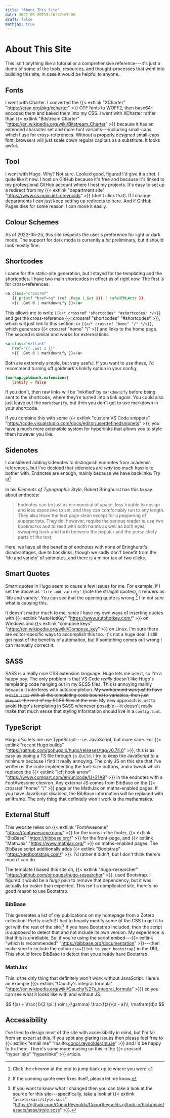 ```yaml
---
title: "About This Site"
date: 2022-05-20T15:16:57+01:00
draft: false
mathjax: true
---
```


# About This Site

This isn't anything like a tutorial or a comprehensive reference---it's just a dump of some of the tools, resources, and thought-processes that went into building this site, in case it would be helpful to anyone.

## Fonts

I went with Charter. I converted the {{< extlink "XCharter" "https://ctan.org/pkg/xcharter" >}} OTF fonts to WOFF2, then base64-encoded them and baked them into my CSS. I went with XCharter rather than {{< extlink "Bitstream Charter" "https://en.wikipedia.org/wiki/Bitstream_Charter" >}} because it has an extended character set and more font variants---including small-caps, which I use for cross-references. Without a properly designed small-caps font, browsers will just scale down regular capitals as a substitute. It looks awful.

## Tool

I went with Hugo. Why? Not sure. Looked good, figured I'd give it a shot. I quite like it now. I host on GitHub because it's free and because it's linked to my professional GitHub account where I host my projects. It's easy to set up a redirect from my {{< extlink "department site" "https://www.cs.nuim.ie/~creynolds" >}} (don't click that). If I change departments I can just keep setting up redirects to here. And if GitHub Pages dies for some reason, I can move it easily.

## Colour Schemes

As of 2022-05-25, this site respects the user's preference for light or dark mode. The support for dark mode is currently a *bit* preliminary, but it should look mostly fine.

## Shortcodes

I came for the static-site generation, but I stayed for the templating and the shortcodes. I have two main shortcodes in effect as of right now. The first is for cross-references:

```html
<a class="crossref"
   {{ printf "href=%q" (ref .Page (.Get 1)) | safeHTMLAttr }}
   >{{ .Get 0 | markdownify }}</a>
```

This allows me to write `{{</* crossref "shortcodes" "#shortcodes" */>}}` and get the cross-reference {{< crossref "shortcodes" "#shortcodes" >}}, which will just link to this section; or `{{</* crossref "home" "/" */>}}`, which generates {{< crossref "home" "/" >}} and links to the home page. The second is similar and works for external links.

```html
<a class="extlink"
   href="{{ .Get 1 }}"
   >{{ .Get 0 | markdownify }}</a>
```

Both are extremely simple, but very useful. If you want to use these, I'd recommend turning off goldmark's linkify option in your config.

```toml
[markup.goldmark.extensions]
   linkify = false
```

If you don't, then raw links will be ‘linkified’ by `markdownify` before being sent to the shortcode, where they're turned into a link *again*. You could also just leave out the `markdownify`, but then you don't get to use markdown in your shortcode.

If you combine this with some {{< extlink "custom VS Code snippets" "https://code.visualstudio.com/docs/editor/userdefinedsnippets" >}}, you have a much more extensible system for hyperlinks that allows you to style them however you like.

## Sidenotes

I considered adding sidenotes to distinguish endnotes from academic references, but I've decided that sidenotes are *way* too much hassle to bother with. Endnotes are enough, mainly because we have backlinks. Try it![^1]

[^1]: Click the chevron at the end to jump back up to where you were.

In his *Elements of Typographic Style*, Robert Bringhurst has this to say about endnotes:

> Endnotes can be just as economical of space, less trouble to design and less expensive to set, and they can comfortably run to any length. They also leave the text page clean except for a peppering of superscripts. They do, however, require the serious reader to use two bookmarks and to read with both hands as well as both eyes, swapping back and forth between the popular and the persnickety parts of the text.

Here, we have all the benefits of endnotes with none of Bringhurst's disadvantages, due to backlinks; though we sadly don't benefit from the ‘life and variety’ of sidenotes, and there is a minor tax of two clicks.

## Smart Quotes

Smart quotes in Hugo seem to cause a few issues for me. For example, if I set the above as `'life and variety'` (note the straight quotes), it renders as 'life and variety'. You can see that the opening quote is wrong.[^2] I'm not sure what is causing this.

It doesn't matter much to me, since I have my own ways of inserting quotes with {{< extlink "AutoHotKey" "https://www.autohotkey.com/" >}} on Windows and {{< extlink "compose keys" "https://en.wikipedia.org/wiki/Compose_key" >}} on Linux. I'm sure there are editor-specific ways to accomplish this too. It's not a huge deal. I still get most of the benefits of automation, but if something comes out wrong I can manually correct it.

[^2]: If the opening quote ever fixes itself, please let me know.

## SASS

SASS is a really nice CSS extension language. Hugo lets me use it, so I'm a happy boy. The only problem is that VS Code *really* doesn't like Hugo's templating code hanging out in my SCSS files. This is annoying mainly because it interferes with autocompletion. ~~My workaround was just to have a `main.scss` with all the templating code bound to variables, then just `@import` the rest of my SCSS files at the end.~~ My new approach is just to avoid Hugo's templating in SASS whenever possible---it doesn't really make that much sense that styling information should live in a `config.toml`.

## TypeScript

Hugo *also* lets me use TypeScript---i.e. JavaScript, but more sane. For {{< extlink "recent Hugo builds" "https://github.com/gohugoio/hugo/releases/tag/v0.74.0" >}}, this is as easy as piping a TS file through `js.Build`. I try to keep the JavaScript to a minimum because I find it really annoying. The only JS on this site that I've written is the code implementing the font-size buttons, and a tweak which replaces the {{< extlink "left hook arrow" "https://www.compart.com/en/unicode/U+21A9" >}} in the endnotes with a FontAwesome chevron. Any external JS comes from BibBase on the {{< crossref "home" "/" >}} page or the MathJax on maths-enabled pages. If you have JavaScript disabled, the BibBase information will be replaced with an iframe. The only thing that definitely won't work is the mathematics.

## External Stuff

This website relies on {{< extlink "FontAwesome" "https://fontawesome.com/" >}} for the icons in the footer, {{< extlink "BibBase" "https://bibbase.org/" >}} for the front-page, and {{< extlink "MathJax" "https://www.mathjax.org/" >}} on maths-enabled pages. The BibBase script additionally adds {{< extlink "Bootstrap" "https://getbootstrap.com/" >}}. I'd rather it didn't, but I don't think there's much I can do.

The template I based this site on, {{< extlink "hugo-researcher" "https://github.com/ojroques/hugo-researcher" >}}, used Bootstrap. I figured it would be a *huge* pain to remove that dependency, but it was actually far easier than expected. This isn't a complicated site, there's no good reason to use Bootstrap.

### BibBase

This generates a list of my publications on my homepage from a Zotero collection. Pretty useful! I had to heavily modify some of the CSS to get it to gel with the rest of the site.[^3] If you have Bootstrap included, then the script is *supposed* to detect that and not include its own version. My experience is that this is unreliable. So, if you're using the script embed---{{< extlink "which is recommended" "https://bibbase.org/documentation" >}}---then make sure to include the option `css=[link to your bootstrap]` in the URL. This should force BibBase to detect that you already have Bootstrap.

### MathJax

This is the only thing that definitely won't work without JavaScript. Here's an example ({{< extlink "Cauchy's integral formula" "https://en.wikipedia.org/wiki/Cauchy%27s_integral_formula" >}}) so you can see what it looks like with and without JS.

$$
f(a) = \frac{1}{2 \pi i} \oint_{\gamma} \frac{f(z)}{z - a}\\, \mathrm{d}z
$$

## Accessibility

I've tried to design most of the site with accessibility in mind, but I'm far from an expert at this. If you spot any glaring issues then please feel free to {{< extlink "email me" "mailto:conor.reynolds@mu.ie" >}} and I'd be happy to fix them. There's some more musing on this in the {{< crossref "hyperlinks" "hyperlinks" >}} article.

[^3]: If you want to know what I changed then you can take a look at the source for this site---specifically, take a look at {{< extlink "`assets/sass/style.scss`" "https://github.com/ConorReynolds/ConorReynolds.github.io/blob/main/assets/sass/style.scss" >}}.
